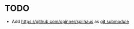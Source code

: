 # TODO

- Add https://github.com/opinner/spilhaus as [git submodule](https://github.blog/open-source/git/working-with-submodules/)
